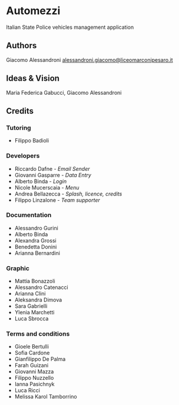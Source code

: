 # Automezzi

Italian State Police vehicles management application

## Authors

Giacomo Alessandroni <alessandroni.giacomo@liceomarconipesaro.it>

## Ideas & Vision

Maria Federica Gabucci, Giacomo Alessandroni

## Credits

### Tutoring
* Filippo Badioli

### Developers
* Riccardo Dafne - *Email Sender*
* Giovanni Gasparre - *Data Entry*
* Alberto Binda - *Login*
* Nicole Mucerscaia - *Menu*
* Andrea Bellazecca - *Splash, licence, credits*
* Filippo Linzalone - *Team supporter*

### Documentation
* Alessandro Gurini
* Alberto Binda
* Alexandra Grossi
* Benedetta Donini
*  Arianna Bernardini
  
### Graphic
* Mattia Bonazzoli
* Alessandro Catenacci
* Arianna Clini
* Aleksandra Dimova
* Sara Gabrielli
* Ylenia Marchetti
* Luca Sbrocca

### Terms and conditions
* Gioele Bertulli
* Sofia Cardone
* Gianfilippo De Palma
* Farah Guizani
* Giovanni Mazza
* Filippo Nuzzello
* Ianna Pasichnyk
* Luca Ricci
* Melissa Karol Tamborrino
